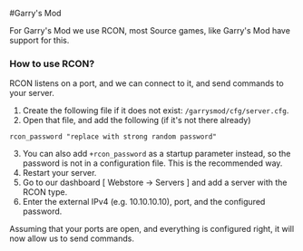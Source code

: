 #Garry's Mod

For Garry's Mod we use RCON, most Source games, like Garry's Mod have support for this.

### How to use RCON?
RCON listens on a port, and we can connect to it, and send commands to your server.

1. Create the following file if it does not exist: `/garrysmod/cfg/server.cfg`.
2. Open that file, and add the following (if it's not there already)
```
rcon_password "replace with strong random password"
```
3. You can also add `+rcon_password` as a startup parameter instead, so the password is not in a configuration file. This is the recommended way.
4. Restart your server.
5. Go to our dashboard [ Webstore -> Servers ] and add a server with the RCON type.
6. Enter the external IPv4 (e.g. 10.10.10.10), port, and the configured password.

Assuming that your ports are open, and everything is configured right, it will now allow us to send commands.
